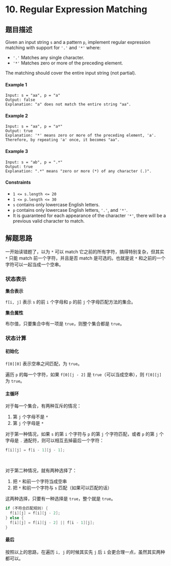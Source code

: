 # 10. Regular Expression Matching

## 题目描述

Given an input string `s` and a pattern `p`, implement regular expression matching with support for `'.'` and `'*'` where:

* `'.'` Matches any single character.​​​​
* `'*'` Matches zero or more of the preceding element.

The matching should cover the entire input string (not partial).

#### Example 1

```
Input: s = "aa", p = "a"
Output: false
Explanation: "a" does not match the entire string "aa".
```

#### Example 2

```
Input: s = "aa", p = "a*"
Output: true
Explanation: '*' means zero or more of the preceding element, 'a'. Therefore, by repeating 'a' once, it becomes "aa".
```

#### Example 3

```
Input: s = "ab", p = ".*"
Output: true
Explanation: ".*" means "zero or more (*) of any character (.)".
```

#### Constraints

* `1 <= s.length <= 20`
* `1 <= p.length <= 30`
* `s` contains only lowercase English letters.
* `p` contains only lowercase English letters, `'.'`, and `'*'`.
* It is guaranteed for each appearance of the character `'*'`, there will be a previous valid character to match.

## 解题思路

一开始读错题了，以为 `*` 可以 match 它之前的所有字符，搞得特别复杂，但其实 `*` 只能 match 前一个字符，并且是否  match 是可选的。也就是说 `*` 和之前的一个字符可以一起当成一个空串。

### 状态表示

**集合表示**

`f[i, j]` 表示 `s` 的前 `i` 个字母和 `p` 的前 `j` 个字母匹配方法的集合。

**集合属性**

布尔值，只要集合中有一项是 `true`，则整个集合都是 `true`。

### 状态计算

#### 初始化

`f[0][0]` 表示空串之间匹配，为 `true`。

遍历 `p` 的每一个字符，如果 `f[0][j - 2]` 是 `true`（可以当成空串），则 `f[0][j]` 为 `true`。

#### 主循环

对于每一个集合，有两种互斥的情况：

1. 第 `j` 个字母不是 `*`
2. 第 `j` 个字母是 `*`

对于第一种情况，如果 `s` 的第 `i` 个字符与 `p` 的第 `j` 个字符匹配，或者 `p` 的第 `j` 个字母是 `.` 通配符，则可以相互去掉最后一个字符：
```java
f[i][j] = f[i - 1][j - 1];
```
<br/>

对于第二种情况，就有两种选择了：

1. 把 `*` 和前一个字符当成空串
2. 把 `*` 和前一个字符与 `s` 匹配（如果可以匹配的话）

这两种选择，只要有一种选择是 `true`，整个就是 `true`。

```java
if (不符合匹配规则) {
  f[i][j] = f[i][j - 2];
} else {
  f[i][j] = f[i][j - 2] || f[i - 1][j];
}
```

#### 最后

按照以上的思路，在遍历 `i, j` 的时候其实先 `j` 后 `i` 会更合理一点，虽然其实两种都可以。